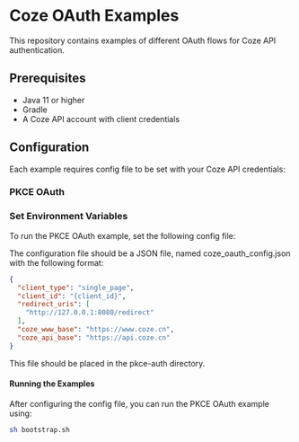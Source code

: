 # Coze OAuth Examples

This repository contains examples of different OAuth flows for Coze API authentication.

## Prerequisites

- Java 11 or higher
- Gradle
- A Coze API account with client credentials

## Configuration

Each example requires config file to be set with your Coze API credentials:

### PKCE OAuth

### Set Environment Variables

To run the PKCE OAuth example, set the following config file:

The configuration file should be a JSON file, named coze_oauth_config.json with the following format:
```json
{
  "client_type": "single_page",
  "client_id": "{client_id}",
  "redirect_uris": [
    "http://127.0.0.1:8080/redirect"
  ],
  "coze_www_base": "https://www.coze.cn",
  "coze_api_base": "https://api.coze.cn"
}
```
This file should be placed in the pkce-auth directory.

#### Running the Examples

After configuring the config file, you can run the PKCE OAuth example using:

```bash
sh bootstrap.sh
```
